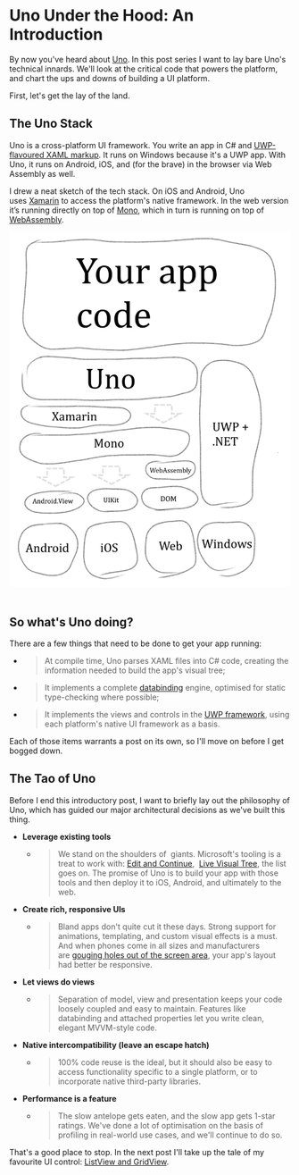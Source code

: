 # Uno Under the Hood: An Introduction


By now you've heard about [Uno](https://github.com/nventive/Uno). In
this post series I want to lay bare Uno's technical innards. We'll
look at the critical code that powers the platform, and chart the ups
and downs of building a UI platform. 

First, let's get the lay of the land. 

## The Uno Stack

Uno is a cross-platform UI framework. You write an app in C\#
and [UWP-flavoured XAML
markup](https://docs.microsoft.com/en-us/windows/uwp/xaml-platform/). It
runs on Windows because it's a UWP app. With Uno, it runs on Android,
iOS, and (for the brave) in the browser via Web Assembly as well. 

I drew a neat sketch of the tech stack. On iOS and Android, Uno
uses [Xamarin](https://visualstudio.microsoft.com/xamarin/) to access
the platform's native framework.  In the web version it’s running directly
on top of [Mono](https://github.com/mono/mono), which in turn is running on 
top of [WebAssembly](https://webassembly.org/).

![uno-stack](Assets/under-the-hood-intro-stack.png) 

## So what's Uno doing?

There are a few things that need to be done to get your app running: 

-   > At compile time, Uno parses XAML files into C\# code, creating the
    > information needed to build the app's visual tree; 

-   > It implements a
    > complete [databinding](https://docs.microsoft.com/en-us/windows/uwp/xaml-platform/dependency-properties-overview) engine,
    > optimised for static type-checking where possible; 

-   > It implements the views and controls in the
    > [UWP framework](https://docs.microsoft.com/en-us/windows/uwp/design/controls-and-patterns/controls-by-function),
    > using each platform's native UI framework as a basis. 

Each of those items warrants a post on its own, so I'll move on before
I get bogged down. 

## The Tao of Uno

Before I end this introductory post, I want to briefly lay out the
philosophy of Uno, which has guided our major architectural decisions as
we've built this thing. 

-   **Leverage existing tools** 

    -   > We stand on the shoulders of  giants. Microsoft's tooling is a
        > treat to work with:
        > [Edit and Continue](https://docs.microsoft.com/en-us/visualstudio/debugger/edit-and-continue), 
        > [Live Visual Tree](https://docs.microsoft.com/en-us/visualstudio/debugger/inspect-xaml-properties-while-debugging),
        > the list goes on. The promise of Uno is to build your app with
        > those tools and then deploy it to iOS, Android, and ultimately
        > to the web. 

-   **Create rich, responsive UIs** 

    -   > Bland apps don't quite cut it these days. Strong support for
        > animations, templating, and custom visual effects is a must.
        > And when phones come in all sizes and manufacturers
        > are [gouging holes out of the screen
        > area](https://www.cnet.com/pictures/phones-with-notches/),
        > your app's layout had better be responsive. 

-   **Let views do views** 

    -   > Separation of model, view and presentation keeps your code
        > loosely coupled and easy to maintain. Features like
        > databinding and attached properties let you write clean,
        > elegant MVVM-style code. 

-   **Native intercompatibility (leave an escape hatch)** 

    -   > 100% code reuse is the ideal, but it should also be easy to
        > access functionality specific to a single platform, or to
        > incorporate native third-party libraries. 

-   **Performance is a feature** 

    -   > The slow antelope gets eaten, and the slow app gets 1-star
        > ratings. We've done a lot of optimisation on the basis of
        > profiling in real-world use cases, and we'll continue to do
        > so. 

That's a good place to stop. In the next post I'll take up the tale of
my favourite UI
control: [ListView and GridView](https://docs.microsoft.com/en-us/windows/uwp/design/controls-and-patterns/listview-and-gridview).
